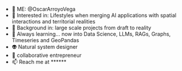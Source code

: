 - 👋 ME: @OscarArroyoVega
- 👀 Interested in: Lifestyles when merging AI applications with spatial interactions and territorial realities
- 🌱 Background in: large scale projects from draft to reality
- 🧐 Always learning... now into Data Science, LLMs, RAGs, Graphs, Timeseries and GeoPandas
- 👽 Natural system designer
- 🎇 collaborative entrepreneur
- 📫 Reach me at ******

<!---
OscarArroyoVega/OscarArroyoVega is a ✨ special ✨ repository because its `README.md` (this file) appears on your GitHub profile.
You can click the Preview link to take a look at your changes.
--->


